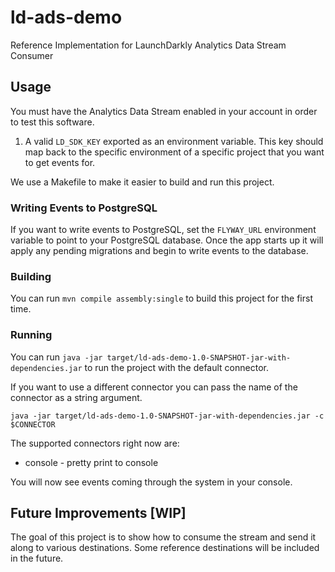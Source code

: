 # ld-ads-demo

Reference Implementation for LaunchDarkly Analytics Data Stream Consumer

## Usage 

You must have the Analytics Data Stream enabled in your account in order to
test this software. 

1. A valid `LD_SDK_KEY` exported as an environment variable. This key should 
map back to the specific environment of a specific project that you want to 
get events for. 

We use a Makefile to make it easier to build and run this project. 

### Writing Events to PostgreSQL 

If you want to write events to PostgreSQL, set the `FLYWAY_URL` environment variable to point to your PostgreSQL database. Once the app starts up it will apply any pending migrations and begin to write events to the database. 

### Building 

You can run `mvn compile assembly:single` to build this project for the first time. 

### Running 

You can run `java -jar target/ld-ads-demo-1.0-SNAPSHOT-jar-with-dependencies.jar` to run the project with the default connector. 

If you want to use a different connector you can pass the name of the connector
as a string argument. 

`java -jar target/ld-ads-demo-1.0-SNAPSHOT-jar-with-dependencies.jar -c $CONNECTOR`

The supported connectors right now are: 

* console - pretty print to console

You will now see events coming through the system in your console. 

## Future Improvements [WIP]

The goal of this project is to show how to consume the stream and send it 
along to various destinations. Some reference destinations will be included 
in the future. 